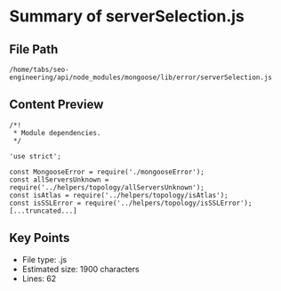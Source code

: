 # Summary of serverSelection.js
  
## File Path
`/home/tabs/seo-engineering/api/node_modules/mongoose/lib/error/serverSelection.js`

## Content Preview
```
/*!
 * Module dependencies.
 */

'use strict';

const MongooseError = require('./mongooseError');
const allServersUnknown = require('../helpers/topology/allServersUnknown');
const isAtlas = require('../helpers/topology/isAtlas');
const isSSLError = require('../helpers/topology/isSSLError');
[...truncated...]
```

## Key Points
- File type: .js
- Estimated size: 1900 characters
- Lines: 62
